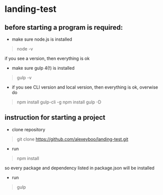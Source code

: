 # landing-test

## before starting a program is required:

* make sure node.js is installed

> node -v

if you see a version, then everything is ok

* make sure gulp 4(!) is installed

> gulp -v

* if you see CLI version and local version, then everything is ok, overwise do

> npm install gulp-cli -g
> npm install gulp -D

## instruction for starting a project

* clone repository

> git clone https://github.com/alexeyboo/landing-test.git

* run

> npm install

so every package and dependency listed in package.json will be installed

* run

> gulp